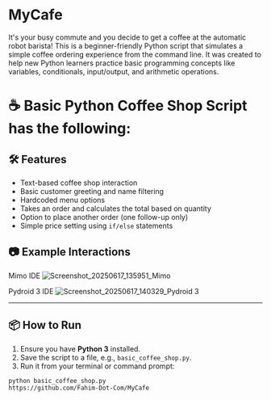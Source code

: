 # MyCafe
It's your busy commute and you decide to get a coffee at the automatic robot barista! This is a beginner-friendly Python script that simulates a simple coffee ordering experience from the command line. It was created to help new Python learners practice basic programming concepts like variables, conditionals, input/output, and arithmetic operations.
# ☕ Basic Python Coffee Shop Script has the following:

## 🛠 Features

- Text-based coffee shop interaction
- Basic customer greeting and name filtering
- Hardcoded menu options
- Takes an order and calculates the total based on quantity
- Option to place another order (one follow-up only)
- Simple price setting using `if/else` statements

## 📷 Example Interactions
Mimo IDE 
![Screenshot_20250617_135951_Mimo](https://github.com/user-attachments/assets/01fa2fb0-1393-4ac0-a257-10e9d947a5b9)

Pydroid 3 IDE
![Screenshot_20250617_140329_Pydroid 3](https://github.com/user-attachments/assets/59823fc0-144b-458e-a12c-6553e4546725)

---

## 📦 How to Run

1. Ensure you have **Python 3** installed.
2. Save the script to a file, e.g., `basic_coffee_shop.py`.
3. Run it from your terminal or command prompt:

```bash
python basic_coffee_shop.py
https://github.com/Fahim-Dot-Com/MyCafe

